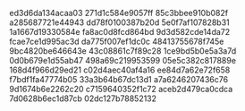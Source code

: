 ed3d6da134acaa03
271d1c584e9057ff
85c3bbee910b082f
a285687721e44943
dd78f0100387b20d
5e0f7af107828b31
1a1667d19330584e
fa8ac0d8fcd864bd
9d3d582cde14da72
fcae7ce1d995ac3d
da775f007ef1dc0c
48413755678f745e
9bc4820be646643e
43c08861c7f89c28
1ce9bd5b0e5a3a7d
0d0b679e1d55ab47
498a69c219953599
05e5c382c817889e
168d4f966d29ed21
c02d4aec40af4a16
ee84d7a62e72f658
f7bdf1fa47774b05
33a3b64b67dc13d1
a7a6246207436c76
9d1674b6e2262c20
c7159640352f1c72
aceb2d479ca0cdca
7d0628b6ec1d87cb
02dc127b78852132
